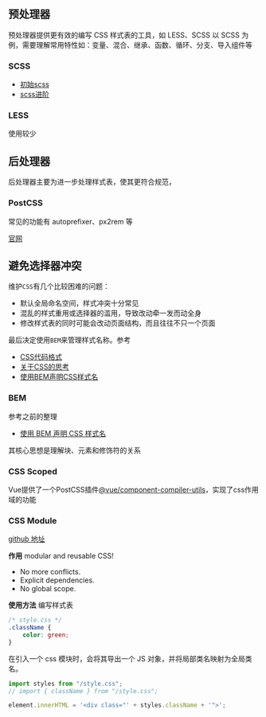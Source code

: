 
## 预处理器

预处理器提供更有效的编写 CSS 样式表的工具，如 LESS、SCSS
以 SCSS 为例，需要理解常用特性如：变量、混合、继承、函数、循环、分支、导入组件等

### SCSS

* [初始scss](https://www.shymean.com/article/%E5%88%9D%E8%AF%86SCSS)
* [scss进阶](https://www.shymean.com/article/SCSS%E8%BF%9B%E9%98%B6)

### LESS

使用较少

## 后处理器

后处理器主要为进一步处理样式表，使其更符合规范，

### PostCSS

常见的功能有 autoprefixer、px2rem 等

[官网](https://www.postcss.com.cn/)

## 避免选择器冲突

维护`CSS`有几个比较困难的问题：
* 默认全局命名空间，样式冲突十分常见
* 混乱的样式重用或选择器的滥用，导致改动牵一发而动全身
* 修改样式表的同时可能会改动页面结构，而且往往不只一个页面

最后决定使用`BEM`来管理样式名称。参考
* [CSS代码格式](https://www.shymean.com/article/CSS%E4%BB%A3%E7%A0%81%E6%A0%BC%E5%BC%8F)
* [关于CSS的思考](https://www.shymean.com/article/%E5%85%B3%E4%BA%8ECSS%E7%9A%84%E6%80%9D%E8%80%83)
* [使用BEM声明CSS样式名](https://www.shymean.com/article/%E4%BD%BF%E7%94%A8BEM%E5%A3%B0%E6%98%8ECSS%E6%A0%B7%E5%BC%8F%E5%90%8D)

### BEM

参考之前的整理

-   [使用 BEM 声明 CSS 样式名](http://www.shymean.com/article/%E4%BD%BF%E7%94%A8BEM%E5%A3%B0%E6%98%8ECSS%E6%A0%B7%E5%BC%8F%E5%90%8D)

其核心思想是理解块、元素和修饰符的关系

### CSS Scoped

Vue提供了一个PostCSS插件[@vue/component-compiler-utils](https://www.npmjs.com/package/@vue/component-compiler-utils)，实现了css作用域的功能

### CSS Module

[github 地址](https://github.com/css-modules/css-modules)

**作用**
modular and reusable CSS!

-   No more conflicts.
-   Explicit dependencies.
-   No global scope.

**使用方法**
编写样式表

```css
/* style.css */
.className {
    color: green;
}
```

在引入一个 css 模块时，会将其导出一个 JS 对象，并将局部类名映射为全局类名。

```js
import styles from "/style.css";
// import { className } from "/style.css";

element.innerHTML = '<div class="' + styles.className + '">';
```
